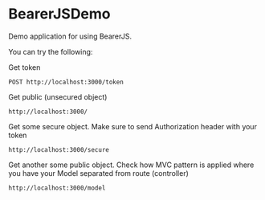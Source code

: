 BearerJSDemo
============

Demo application for using BearerJS.

You can try the following:

Get token
```
POST http://localhost:3000/token
```

Get public (unsecured object)
```
http://localhost:3000/
```

Get some secure object. Make sure to send Authorization header with your token
```
http://localhost:3000/secure
```

Get another some public object. Check how MVC pattern is applied where you have your Model separated from route (controller)
```
http://localhost:3000/model
```

